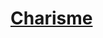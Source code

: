 ﻿---
!LinkItem
Link: abilities_charisma_hd.md
NameLink: <!--NameLink-->[Charisme](hd_abilities_charisma.md)<!--/NameLink-->
Id: abilities_hd.md#charisme
ParentLink: abilities_hd.md#utiliser-les-caractéristiques
Name: Charisme
ParentName: Utiliser les caractéristiques
Attributes:
  NameLink: '[Charisme](hd_abilities_charisma.md)'
  Markdown: >+
    # <!--NameLink-->[Charisme](hd_abilities_charisma.md)<!--/NameLink-->

AttributesDictionary: >+
  NameLink: '[Charisme](hd_abilities_charisma.md)'

  Markdown: >+

    # <!--NameLink-->[Charisme](hd_abilities_charisma.md)<!--/NameLink-->



---




# [Charisme](hd_abilities_charisma.md)



